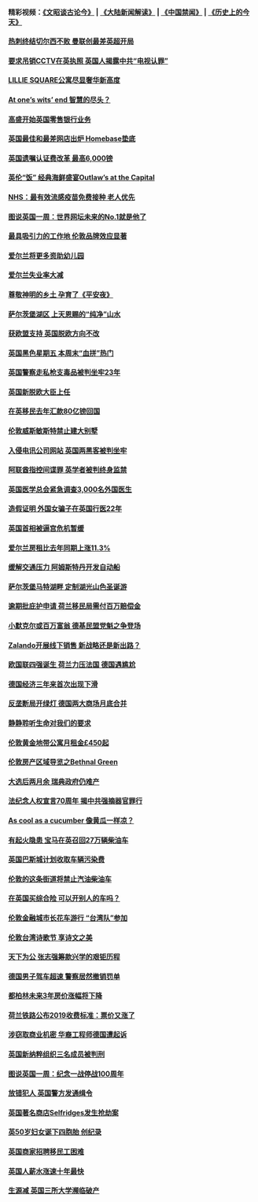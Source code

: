 #### 精彩视频：[《文昭谈古论今》](https://github.com/gfw-breaker/wenzhao/blob/master/README.md?t=11261232) | [《大陆新闻解读》](https://github.com/gfw-breaker/ntdtv-comedy/blob/master/README.md?t=11261232) | [《中国禁闻》](https://github.com/gfw-breaker/ntdtv-news/blob/master/README.md?t=11261232) | [《历史上的今天》](https://github.com/gfw-breaker/today-in-history/blob/master/README.md?t=11261232) 

#### [热刺终结切尔西不败 曼联创最差英超开局](../pages/nsc974/n10873883.md?t=11261232) 

#### [要求吊销CCTV在英执照 英国人揭露中共“电视认罪”](../pages/nsc974/n10873615.md?t=11261232) 

#### [LILLIE SQUARE公寓尽显奢华新高度](../pages/nsc974/n10873631.md?t=11261232) 

#### [At one’s wits’ end 智慧的尽头？](../pages/nsc974/n10871446.md?t=11261232) 

#### [高盛开始英国零售银行业务](../pages/nsc974/n10871431.md?t=11261232) 

#### [英国最佳和最差网店出炉 Homebase垫底](../pages/nsc974/n10871402.md?t=11261232) 

#### [英国遗嘱认证费改革 最高6,000镑](../pages/nsc974/n10871381.md?t=11261232) 

#### [英伦“饭” 经典海鲜盛宴Outlaw’s at the Capital](../pages/nsc974/n10871348.md?t=11261232) 

#### [NHS：最有效流感疫苗免费接种 老人优先](../pages/nsc974/n10871342.md?t=11261232) 

#### [图说英国一周：世界网坛未来的No.1就是他了](../pages/nsc974/n10871298.md?t=11261232) 

#### [最具吸引力的工作地 伦敦品牌效应显著](../pages/nsc974/n10871267.md?t=11261232) 

#### [爱尔兰将更多资助幼儿园](../pages/nsc974/n10870662.md?t=11261232) 

#### [爱尔兰失业率大减](../pages/nsc974/n10870646.md?t=11261232) 

#### [尊敬神明的乡土 孕育了《平安夜》](../pages/nsc974/n10870591.md?t=11261232) 

#### [萨尔茨堡湖区 上天恩赐的“纯净”山水](../pages/nsc974/n10870541.md?t=11261232) 

#### [获欧盟支持 英国脱欧方向不改](../pages/nsc974/n10868925.md?t=11261232) 

#### [英国黑色星期五 本周末“血拼”热门](../pages/nsc974/n10869011.md?t=11261232) 

#### [英国警察走私枪支毒品被判坐牢23年](../pages/nsc974/n10869001.md?t=11261232) 

#### [英国新脱欧大臣上任](../pages/nsc974/n10868995.md?t=11261232) 

#### [在英移民去年汇款80亿镑回国](../pages/nsc974/n10868991.md?t=11261232) 

#### [伦敦威斯敏斯特禁止建大别墅](../pages/nsc974/n10868984.md?t=11261232) 

#### [入侵电讯公司网站 英国两黑客被判坐牢](../pages/nsc974/n10868975.md?t=11261232) 

#### [阿联酋指控间谍罪 英学者被判终身监禁](../pages/nsc974/n10868962.md?t=11261232) 

#### [英国医学总会紧急调查3,000名外国医生](../pages/nsc974/n10868955.md?t=11261232) 

#### [造假证明 外国女骗子在英国行医22年](../pages/nsc974/n10868930.md?t=11261232) 

#### [英国首相被逼宫危机暂缓](../pages/nsc974/n10868928.md?t=11261232) 

#### [爱尔兰房租比去年同期上涨11.3%](../pages/nsc974/n10868324.md?t=11261232) 

#### [缓解交通压力 阿姆斯特丹开发自动船](../pages/nsc974/n10868300.md?t=11261232) 

#### [萨尔茨堡马特湖畔 定制湖光山色圣诞游](../pages/nsc974/n10866159.md?t=11261232) 

#### [逾期批庇护申请 荷兰移民局需付百万赔偿金](../pages/nsc974/n10865847.md?t=11261232) 

#### [小默克尔或百万富翁 德基民盟党魁之争登场](../pages/nsc974/n10865739.md?t=11261232) 

#### [Zalando开展线下销售 新战略还是新出路？](../pages/nsc974/n10866031.md?t=11261232) 

#### [欧国联四强诞生 荷兰力压法国 德国遇尴尬](../pages/nsc974/n10865510.md?t=11261232) 

#### [德国经济三年来首次出现下滑](../pages/nsc974/n10864011.md?t=11261232) 

#### [反垄断局开绿灯 德国两大商场月底合并](../pages/nsc974/n10864060.md?t=11261232) 

#### [静静聆听生命对我们的要求](../pages/nsc974/n10863738.md?t=11261232) 

#### [伦敦黄金地带公寓月租金£450起](../pages/nsc974/n10861788.md?t=11261232) 

#### [伦敦房产区域导览之Bethnal Green](../pages/nsc974/n10862184.md?t=11261232) 

#### [大选后两月余 瑞典政府仍难产](../pages/nsc974/n10861579.md?t=11261232) 

#### [法纪念人权宣言70周年 揭中共强摘器官罪行](../pages/nsc974/n10860106.md?t=11261232) 

#### [As cool as a cucumber 像黄瓜一样凉？](../pages/nsc974/n10859489.md?t=11261232) 

#### [有起火隐患 宝马在英召回27万辆柴油车](../pages/nsc974/n10859484.md?t=11261232) 

#### [英国巴斯城计划收取车辆污染费](../pages/nsc974/n10859479.md?t=11261232) 

#### [伦敦的这条街道将禁止汽油柴油车](../pages/nsc974/n10859470.md?t=11261232) 

#### [在英国买综合险 可以开别人的车吗？](../pages/nsc974/n10859464.md?t=11261232) 

#### [伦敦金融城市长花车游行 “台湾队”参加](../pages/nsc974/n10858774.md?t=11261232) 

#### [伦敦台湾诗歌节 享诗文之美](../pages/nsc974/n10858757.md?t=11261232) 

#### [天下为公 张志强筹款兴学的艰钜历程](../pages/nsc974/n10858732.md?t=11261232) 

#### [德国男子驾车超速 警察居然撤销罚单](../pages/nsc974/n10856259.md?t=11261232) 

#### [都柏林未来3年房价涨幅将下降](../pages/nsc974/n10856230.md?t=11261232) 

#### [荷兰铁路公布2019收费标准：票价又涨了](../pages/nsc974/n10856218.md?t=11261232) 

#### [涉窃取商业机密 华裔工程师德国遭起诉](../pages/nsc974/n10854819.md?t=11261232) 

#### [英国新纳粹组织三名成员被判刑](../pages/nsc974/n10854209.md?t=11261232) 

#### [图说英国一周：纪念一战停战100周年](../pages/nsc974/n10854258.md?t=11261232) 

#### [放错犯人 英国警方发通缉令](../pages/nsc974/n10854253.md?t=11261232) 

#### [英国著名商店Selfridges发生抢劫案](../pages/nsc974/n10854242.md?t=11261232) 

#### [英50岁妇女诞下四胞胎 创纪录](../pages/nsc974/n10854237.md?t=11261232) 

#### [英国商家招聘移民工困难](../pages/nsc974/n10854233.md?t=11261232) 

#### [英国人薪水涨速十年最快](../pages/nsc974/n10854228.md?t=11261232) 

#### [生源减 英国三所大学濒临破产](../pages/nsc974/n10854219.md?t=11261232) 

